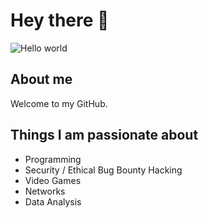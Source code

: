 # Hey there :wave:

<img src="https://github.com/S00013/S00013/blob/main/resources/profilebanner.png" alt="Hello world">


## About me

Welcome to my GitHub.

## Things I am passionate about

- Programming
- Security / Ethical Bug Bounty Hacking
- Video Games
- Networks
- Data Analysis



<!--
**S00013** is a ✨ _special_ ✨ repository because its `README.md` (this file) appears on your GitHub profile.

Here are some ideas to get you started:

- 🔭 I’m currently working on ...
- 🌱 I’m currently learning ...
- 👯 I’m looking to collaborate on ...
- 🤔 I’m looking for help with ...
- 💬 Ask me about ...
- 📫 How to reach me: ...
- 😄 Pronouns: ...
- ⚡ Fun fact: ...
-->

